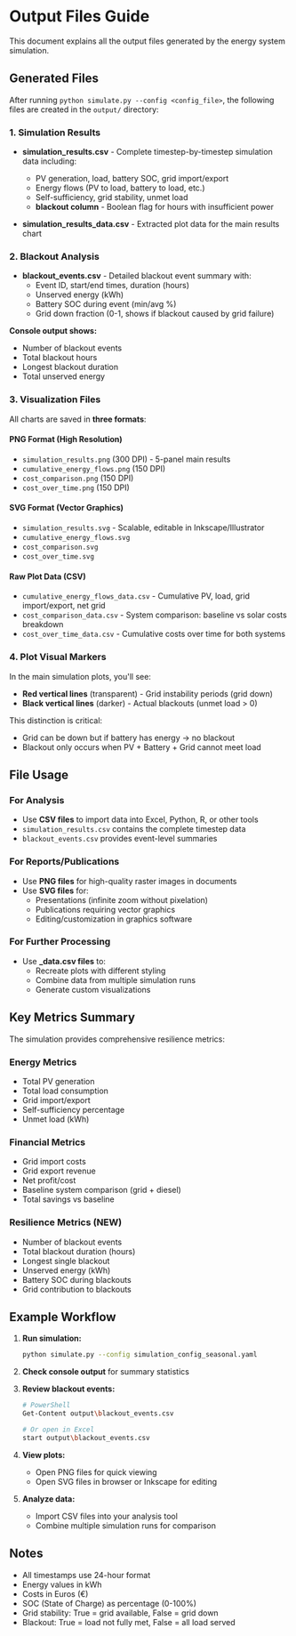 # Output Files Guide

This document explains all the output files generated by the energy system simulation.

## Generated Files

After running `python simulate.py --config <config_file>`, the following files are created in the `output/` directory:

### 1. Simulation Results
- **simulation_results.csv** - Complete timestep-by-timestep simulation data including:
  - PV generation, load, battery SOC, grid import/export
  - Energy flows (PV to load, battery to load, etc.)
  - Self-sufficiency, grid stability, unmet load
  - **blackout column** - Boolean flag for hours with insufficient power

- **simulation_results_data.csv** - Extracted plot data for the main results chart

### 2. Blackout Analysis
- **blackout_events.csv** - Detailed blackout event summary with:
  - Event ID, start/end times, duration (hours)
  - Unserved energy (kWh)
  - Battery SOC during event (min/avg %)
  - Grid down fraction (0-1, shows if blackout caused by grid failure)

**Console output shows:**
- Number of blackout events
- Total blackout hours
- Longest blackout duration
- Total unserved energy

### 3. Visualization Files

All charts are saved in **three formats**:

#### PNG Format (High Resolution)
- `simulation_results.png` (300 DPI) - 5-panel main results
- `cumulative_energy_flows.png` (150 DPI)
- `cost_comparison.png` (150 DPI)
- `cost_over_time.png` (150 DPI)

#### SVG Format (Vector Graphics)
- `simulation_results.svg` - Scalable, editable in Inkscape/Illustrator
- `cumulative_energy_flows.svg`
- `cost_comparison.svg`
- `cost_over_time.svg`

#### Raw Plot Data (CSV)
- `cumulative_energy_flows_data.csv` - Cumulative PV, load, grid import/export, net grid
- `cost_comparison_data.csv` - System comparison: baseline vs solar costs breakdown
- `cost_over_time_data.csv` - Cumulative costs over time for both systems

### 4. Plot Visual Markers

In the main simulation plots, you'll see:
- **Red vertical lines** (transparent) - Grid instability periods (grid down)
- **Black vertical lines** (darker) - Actual blackouts (unmet load > 0)

This distinction is critical:
- Grid can be down but if battery has energy → no blackout
- Blackout only occurs when PV + Battery + Grid cannot meet load

## File Usage

### For Analysis
- Use **CSV files** to import data into Excel, Python, R, or other tools
- `simulation_results.csv` contains the complete timestep data
- `blackout_events.csv` provides event-level summaries

### For Reports/Publications
- Use **PNG files** for high-quality raster images in documents
- Use **SVG files** for:
  - Presentations (infinite zoom without pixelation)
  - Publications requiring vector graphics
  - Editing/customization in graphics software

### For Further Processing
- Use **_data.csv files** to:
  - Recreate plots with different styling
  - Combine data from multiple simulation runs
  - Generate custom visualizations

## Key Metrics Summary

The simulation provides comprehensive resilience metrics:

### Energy Metrics
- Total PV generation
- Total load consumption
- Grid import/export
- Self-sufficiency percentage
- Unmet load (kWh)

### Financial Metrics
- Grid import costs
- Grid export revenue
- Net profit/cost
- Baseline system comparison (grid + diesel)
- Total savings vs baseline

### Resilience Metrics (NEW)
- Number of blackout events
- Total blackout duration (hours)
- Longest single blackout
- Unserved energy (kWh)
- Battery SOC during blackouts
- Grid contribution to blackouts

## Example Workflow

1. **Run simulation:**
   ```bash
   python simulate.py --config simulation_config_seasonal.yaml
   ```

2. **Check console output** for summary statistics

3. **Review blackout events:**
   ```bash
   # PowerShell
   Get-Content output\blackout_events.csv
   
   # Or open in Excel
   start output\blackout_events.csv
   ```

4. **View plots:**
   - Open PNG files for quick viewing
   - Open SVG files in browser or Inkscape for editing

5. **Analyze data:**
   - Import CSV files into your analysis tool
   - Combine multiple simulation runs for comparison

## Notes

- All timestamps use 24-hour format
- Energy values in kWh
- Costs in Euros (€)
- SOC (State of Charge) as percentage (0-100%)
- Grid stability: True = grid available, False = grid down
- Blackout: True = load not fully met, False = all load served
